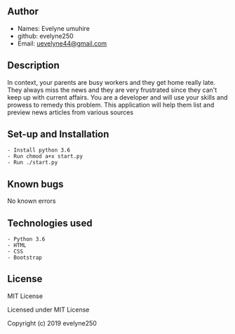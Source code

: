 
 ## Author
 * Names: Evelyne umuhire
 * github: evelyne250
 * Email: uevelyne44@gmail.com

## Description
In context, your parents are busy workers and they get home really late. They always miss the news and they are very frustrated since they can't keep up with current affairs. You are a developer and will use your skills and prowess to remedy this problem. This application  will help them list and preview news articles from various sources

## Set-up and Installation

    - Install python 3.6
    - Run chmod a+x start.py
    - Run ./start.py

## Known bugs
No known errors 

## Technologies used
    - Python 3.6
    - HTML
    - CSS
    - Bootstrap

## License

MIT License

Licensed under MIT License

Copyright (c) 2019 evelyne250